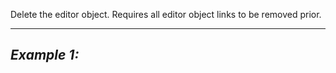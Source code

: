 Delete the editor object. Requires all editor object links to be removed prior.


---
*Example 1:*
-